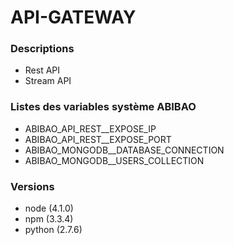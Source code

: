 # API-GATEWAY

### Descriptions

- Rest API
- Stream API

### Listes des variables système ABIBAO

- ABIBAO_API_REST__EXPOSE_IP
- ABIBAO_API_REST__EXPOSE_PORT
- ABIBAO_MONGODB__DATABASE_CONNECTION
- ABIBAO_MONGODB__USERS_COLLECTION

### Versions

- node (4.1.0)
- npm (3.3.4)
- python (2.7.6)